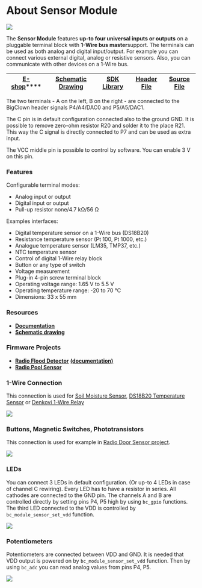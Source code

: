 # About Sensor Module

![](../.gitbook/assets/_basics_module-overview_sensor-module.png)

The **Sensor Module** features **up-to four universal inputs or outputs** on a pluggable terminal block with **1-Wire bus master**support. The terminals can be used as both analog and digital input/output. For example you can connect various external digital, analog or resistive sensors. Also, you can communicate with other devices on a 1-Wire bus.

| [**E-shop**](https://shop.bigclown.com/sensor-module)\*\*\*\* | [**Schematic Drawing**](https://github.com/bigclownlabs/bc-hardware/tree/master/out/bc-module-sensor) | [**SDK Library**](https://sdk.bigclown.com/group__bc__module__sensor) | [**Header File**](https://github.com/bigclownlabs/bcf-sdk/blob/master/bcl/inc/bc_module_sensor.h) | [**Source File**](https://github.com/bigclownlabs/bcf-sdk/blob/master/bcl/src/bc_module_sensor.c) |
| :---: | :---: | :---: | :---: | :---: |


The two terminals - A on the left, B on the right - are connected to the BigClown header signals P4/A4/DAC0 and P5/A5/DAC1.

The C pin is in default configuration connected also to the ground GND. It is possible to remove zero-ohm resistor R20 and solder it to the place R21. This way the C signal is directly connected to P7 and can be used as extra input.

The VCC middle pin is possible to control by software. You can enable 3 V on this pin.

### Features <a id="features"></a>

Configurable terminal modes:

* Analog input or output
* Digital input or output
* Pull-up resistor none/4.7 kΩ/56 Ω

Examples interfaces:

* Digital temperature sensor on a 1-Wire bus \(DS18B20\)
* Resistance temperature sensor \(Pt 100, Pt 1000, etc.\)
* Analogue temperature sensor \(LM35, TMP37, etc.\)
* NTC temperature sensor
* Control of digital 1-Wire relay block
* Button or any type of switch
* Voltage measurement
* Plug-in 4-pin screw terminal block
* Operating voltage range: 1.65 V to 5.5 V
* Operating temperature range: -20 to 70 °C
* Dimensions: 33 x 55 mm

### Resources <a id="resources"></a>

* [**Documentation**](about-sensor-module.md)
* [**Schematic drawing**](https://github.com/bigclownlabs/bc-hardware/tree/master/out/bc-module-sensor)

### Firmware Projects <a id="firmware-projects"></a>

* [**Radio Flood Detector**](https://github.com/bigclownlabs/bcf-radio-flood-detector/releases) [**\(documentation\)**](../projects/radio-flood-detector.md)
* [**Radio Pool Sensor**](https://github.com/hubmartin/bcf-kit-wireless-pool-sensor)

### 1-Wire Connection <a id="1-wire-connection"></a>

This connection is used for [Soil Moisture Sensor](https://shop.bigclown.com/soil-moisture-sensor), [DS18B20 Temperature Sensor](https://shop.bigclown.com/ds18b20-temperature-sensor/) or [Denkovi 1-Wire Relay](https://shop.bigclown.com/1-wire-8-channel-relay-module-with-din-rail-box/)

![](../.gitbook/assets/_hardware_abou-sensor-module_1-wire.png)

### Buttons, Magnetic Switches, Phototransistors <a id="buttons-magnetic-switches-phototransistors"></a>

This connection is used for example in [Radio Door Sensor project](https://www.bigclown.com/doc/projects/radio-door-sensor/).

![](../.gitbook/assets/_hardware_abou-sensor-module_sensor-module-buttons.png)

### LEDs <a id="leds"></a>

You can connect 3 LEDs in default configuration. \(Or up-to 4 LEDs in case of channel C rewiring\). Every LED has to have a resistor in series. All cathodes are connected to the GND pin. The channels A and B are controlled directly by setting pins P4, P5 high by using `bc_gpio` functions. The third LED connected to the VDD is controlled by `bc_module_sensor_set_vdd` function.

![](../.gitbook/assets/_hardware_abou-sensor-module_sensor-module-leds-output.png)

### Potentiometers <a id="potentiometers"></a>

Potentiometers are connected between VDD and GND. It is needed that VDD output is powered on by `bc_module_sensor_set_vdd` function. Then by using `bc_adc` you can read analog values from pins P4, P5.

![](../.gitbook/assets/_hardware_abou-sensor-module_sensor-module-potentiometers.png)

